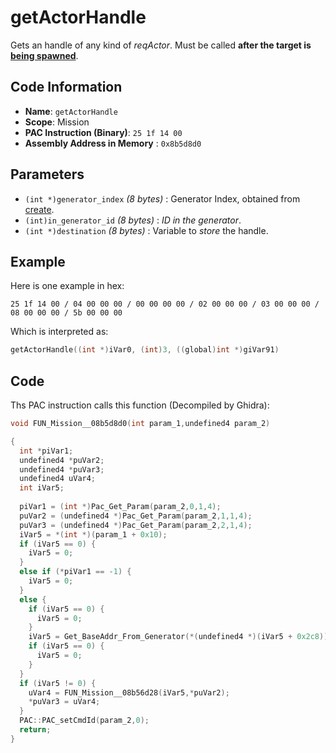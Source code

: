 # getActorHandle

Gets an handle of any kind of *reqActor*. Must be called **after the target is [being spawned](./spawn.md)**.

## Code Information

- **Name**: `getActorHandle`
- **Scope**: Mission
- **PAC Instruction (Binary)**: `25 1f 14 00`
- **Assembly Address in Memory** : `0x8b5d8d0`

## Parameters

- `(int *)generator_index` *(8 bytes)* : Generator Index, obtained from [create](./create.md).
- `(int)in_generator_id` *(8 bytes)* : *ID in the generator*.
- `(int *)destination` *(8 bytes)* : Variable to *store* the handle.

## Example

Here is one example in hex:

```25 1f 14 00 / 04 00 00 00 / 00 00 00 00 / 02 00 00 00 / 03 00 00 00 / 08 00 00 00 / 5b 00 00 00```

Which is interpreted as:

```c
getActorHandle((int *)iVar0, (int)3, ((global)int *)giVar91)
```

## Code

Ths PAC instruction calls this function (Decompiled by Ghidra):

```c
void FUN_Mission__08b5d8d0(int param_1,undefined4 param_2)

{
  int *piVar1;
  undefined4 *puVar2;
  undefined4 *puVar3;
  undefined4 uVar4;
  int iVar5;
  
  piVar1 = (int *)Pac_Get_Param(param_2,0,1,4);
  puVar2 = (undefined4 *)Pac_Get_Param(param_2,1,1,4);
  puVar3 = (undefined4 *)Pac_Get_Param(param_2,2,1,4);
  iVar5 = *(int *)(param_1 + 0x10);
  if (iVar5 == 0) {
    iVar5 = 0;
  }
  else if (*piVar1 == -1) {
    iVar5 = 0;
  }
  else {
    if (iVar5 == 0) {
      iVar5 = 0;
    }
    iVar5 = Get_BaseAddr_From_Generator(*(undefined4 *)(iVar5 + 0x2c8));
    if (iVar5 == 0) {
      iVar5 = 0;
    }
  }
  if (iVar5 != 0) {
    uVar4 = FUN_Mission__08b56d28(iVar5,*puVar2);
    *puVar3 = uVar4;
  }
  PAC::PAC_setCmdId(param_2,0);
  return;
}
```

